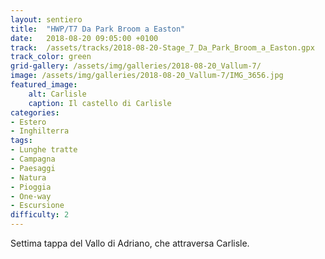 ```yaml
---
layout: sentiero
title:  "HWP/T7 Da Park Broom a Easton"
date:   2018-08-20 09:05:00 +0100
track:  /assets/tracks/2018-08-20-Stage_7_Da_Park_Broom_a_Easton.gpx
track_color: green
grid-gallery: /assets/img/galleries/2018-08-20_Vallum-7/
image: /assets/img/galleries/2018-08-20_Vallum-7/IMG_3656.jpg
featured_image:
    alt: Carlisle
    caption: Il castello di Carlisle
categories:
- Estero
- Inghilterra
tags:
- Lunghe tratte
- Campagna
- Paesaggi
- Natura
- Pioggia
- One-way
- Escursione
difficulty: 2
---
```


Settima tappa del Vallo di Adriano, che attraversa Carlisle.
